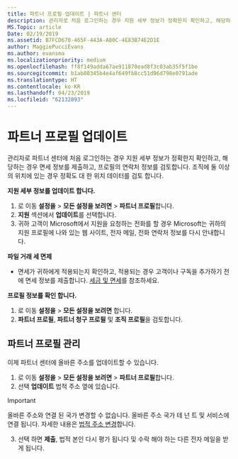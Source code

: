 ```yaml
---
title: 파트너 프로필 업데이트 | 파트너 센터
description: 관리자로 처음 로그인하는 경우 지원 세부 정보가 정확한지 확인하고, 해당하는 경우 면세 정보를 제출하고, 프로필의 연락처 정보를 검토합니다.
MS.Topic: article
Date: 02/19/2019
ms.assetid: B7FCD670-465F-443A-A80C-4E83B74E2D1E
author: MaggiePucciEvans
ms.author: evansma
ms.localizationpriority: medium
ms.openlocfilehash: ff8f149adda67ae911870ead8f3c03ab35f5f1be
ms.sourcegitcommit: b1ab80345b4e4af649fb8cc51d96d798e0791ade
ms.translationtype: HT
ms.contentlocale: ko-KR
ms.lasthandoff: 04/23/2019
ms.locfileid: "62132893"
---
```

# <a name="update-your-partner-profile"></a>파트너 프로필 업데이트


관리자로 파트너 센터에 처음 로그인하는 경우 지원 세부 정보가 정확한지 확인하고, 해당하는 경우 면세 정보를 제출하고, 프로필의 연락처 정보를 검토합니다. 조직에 둘 이상의 위치에 있는 경우 정확도 대 한 위치 데이터를 검토 합니다.

**지원 세부 정보를 업데이트 합니다.**

1.  로 이동 **설정을** &gt; **모든 설정을 보려면** &gt; **파트너 프로필**합니다.
2.  **지원** 섹션에서 **업데이트**를 선택합니다.
3.  귀하 고객이 Microsoft에서 지원을 요청하는 전화를 할 경우 Microsoft는 귀하의 지원 프로필에 나와 있는 웹 사이트, 전자 메일, 전화 연락처 정보를 다시 안내합니다.

**파일 거래 세 면제**

-   면세가 귀하에게 적용되는지 확인하고, 적용되는 경우 고객이나 구독을 추가하기 전에 면세 정보를 제출합니다. [세금 및 면세](tax-and-tax-exemptions.md)를 참조하세요.

**프로필 정보를 확인 합니다.**

1.  로 이동 **설정을** &gt; **모든 설정을 보려면** 합니다. 
2.  **파트너 프로필**, **파트너 청구 프로필** 및 **조직 프로필**을 검토합니다.

## <a name="manage-your-partner-profile"></a>파트너 프로필 관리 

이제 파트너 센터에 올바른 주소를 업데이트할 수 있습니다.

1. 로 이동 **설정을** &gt; **모든 설정을 보려면** &gt; **파트너 프로필**합니다.
2. 선택 **업데이트** 법적 주소 옆에 있습니다. 

>[!Important]
>올바른 주소와 연결 된 국가 변경할 수 없습니다. 올바른 주소 국가 테 넌 트 및 서비스에 연결 됩니다. 자세한 내용은 [법적 주소 변경](https://docs.microsoft.com/office365/admin/manage/change-address-contact-and-more?view=o365-worldwide)합니다.

3. 선택 하면 **제출**, 법적 본인 다시 평가 됩니다 및 수락 해야 하는 다른 전자 메일을 받게 됩니다.



 



